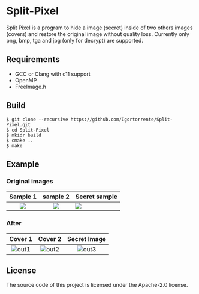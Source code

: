 # Split-Pixel

Split Pixel is a program to hide a image (secret) inside of two others images (covers) and restore the original image without quality loss. 
Currently only png, bmp, tga and jpg (only for decrypt) are supported.

## Requirements

* GCC or Clang with c11 support
* OpenMP
* FreeImage.h

## Build

```
$ git clone --recursive https://github.com/Igortorrente/Split-Pixel.git
$ cd Split-Pixel
$ mkidr build
$ cmake ..
$ make
```

## Example

### Original images

Sample 1                   | sample 2                  |  Secret sample
:-------------------------:|:-------------------------:|:-------------------------
![](https://user-images.githubusercontent.com/18224386/54292277-a6577c00-458c-11e9-83c1-076c84225296.JPG)| ![](https://user-images.githubusercontent.com/18224386/54292284-a6f01280-458c-11e9-8657-2d8b584efef3.JPG) | ![](https://user-images.githubusercontent.com/18224386/54292275-a5bee580-458c-11e9-9ee6-9b6b98fac831.jpg)

### After 

Cover 1                    | Cover 2                   | Secret Image
:-------------------------:|:-------------------------:|:-------------------------:
![out1](https://user-images.githubusercontent.com/18224386/54292279-a6577c00-458c-11e9-99f6-9807ef74f129.png)| ![out2](https://user-images.githubusercontent.com/18224386/54292280-a6577c00-458c-11e9-9256-efc6bf5f3603.png) | ![out3](https://user-images.githubusercontent.com/18224386/54292282-a6f01280-458c-11e9-81e3-ec5001768cf8.png)

## License

The source code of this project is licensed under the Apache-2.0 
license.
